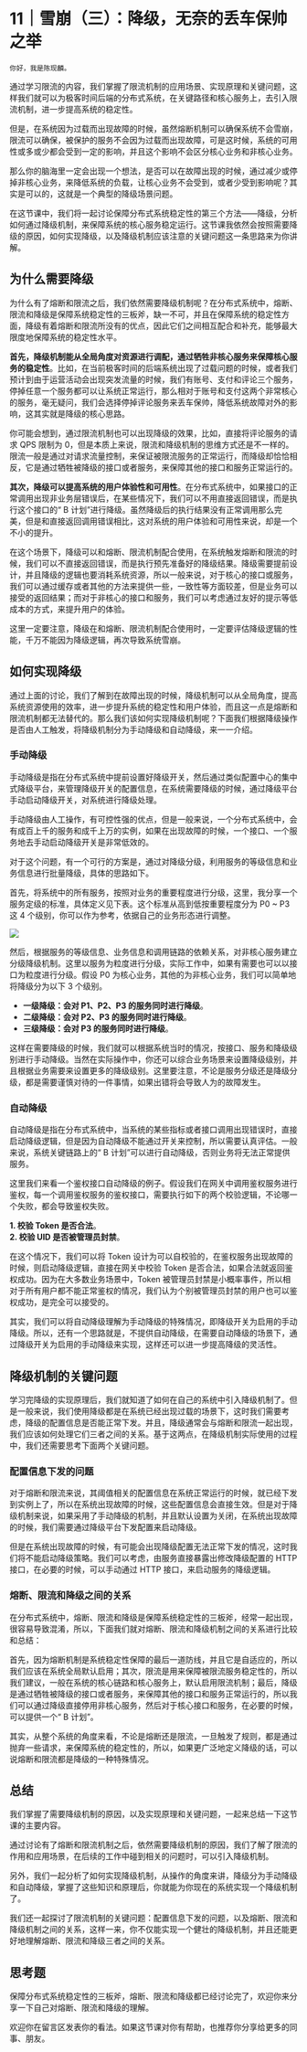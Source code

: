 # 11｜雪崩（三）：降级，无奈的丢车保帅之举

    你好，我是陈现麟。

通过学习限流的内容，我们掌握了限流机制的应用场景、实现原理和关键问题，这样我们就可以为极客时间后端的分布式系统，在关键路径和核心服务上，去引入限流机制，进一步提高系统的稳定性。

但是，在系统因为过载而出现故障的时候，虽然熔断机制可以确保系统不会雪崩，限流可以确保，被保护的服务不会因为过载而出现故障，可是这时候，系统的可用性或多或少都会受到一定的影响，并且这个影响不会区分核心业务和非核心业务。

那么你的脑海里一定会出现一个想法，是否可以在故障出现的时候，通过减少或停掉非核心业务，来降低系统的负载，让核心业务不会受到，或者少受到影响呢？其实是可以的，这就是一个典型的降级场景问题。

在这节课中，我们将一起讨论保障分布式系统稳定性的第三个方法——降级，分析如何通过降级机制，来保障系统的核心服务稳定运行。这节课我依然会按照需要降级的原因，如何实现降级，以及降级机制应该注意的关键问题这一条思路来为你讲解。

## 为什么需要降级

为什么有了熔断和限流之后，我们依然需要降级机制呢？在分布式系统中，熔断、限流和降级是保障系统稳定性的三板斧，缺一不可，并且在保障系统的稳定性方面，降级有着熔断和限流所没有的优点，因此它们之间相互配合和补充，能够最大限度地保障系统的稳定性水平。

**首先，降级机制能从全局角度对资源进行调配，通过牺牲非核心服务来保障核心服务的稳定性**。比如，在当前极客时间的后端系统出现了过载问题的时候，或者我们预计到由于运营活动会出现突发流量的时候，我们有账号、支付和评论三个服务，停掉任意一个服务都可以让系统正常运行，那么相对于账号和支付这两个非常核心的服务，毫无疑问，我们会选择停掉评论服务来丢车保帅，降低系统故障对外的影响，这其实就是降级的核心思路。

你可能会想到，通过限流机制也可以出现降级的效果，比如，直接将评论服务的请求 QPS 限制为 0，但是本质上来说，限流和降级机制的思维方式还是不一样的。限流一般是通过对请求流量控制，来保证被限流服务的正常运行，而降级却恰恰相反，它是通过牺牲被降级的接口或者服务，来保障其他的接口和服务正常运行的。

**其次，降级可以提高系统的用户体验性和可用性**。在分布式系统中，如果接口的正常调用出现非业务层错误后，在某些情况下，我们可以不用直接返回错误，而是执行这个接口的“ B 计划”进行降级。虽然降级后的执行结果没有正常调用那么完美，但是和直接返回调用错误相比，这对系统的用户体验和可用性来说，却是一个不小的提升。

在这个场景下，降级可以和熔断、限流机制配合使用，在系统触发熔断和限流的时候，我们可以不直接返回错误，而是执行预先准备好的降级结果。降级需要提前设计，并且降级的逻辑也要消耗系统资源，所以一般来说，对于核心的接口或服务，我们可以通过缓存或者其他的方法来提供一些，一致性等方面较差，但是业务可以接受的返回结果；而对于非核心的接口和服务，我们可以考虑通过友好的提示等低成本的方式，来提升用户的体验。

这里一定要注意，降级在和熔断、限流机制配合使用时，一定要评估降级逻辑的性能，千万不能因为降级逻辑，再次导致系统雪崩。

## 如何实现降级

通过上面的讨论，我们了解到在故障出现的时候，降级机制可以从全局角度，提高系统资源使用的效率，进一步提升系统的稳定性和用户体验，而且这一点是熔断和限流机制都无法替代的。那么我们该如何实现降级机制呢？下面我们根据降级操作是否由人工触发，将降级机制分为手动降级和自动降级，来一一介绍。

### 手动降级

手动降级是指在分布式系统中提前设置好降级开关，然后通过类似配置中心的集中式降级平台，来管理降级开关的配置信息，在系统需要降级的时候，通过降级平台手动启动降级开关，对系统进行降级处理。

手动降级由人工操作，有可控性强的优点，但是一般来说，一个分布式系统中，会有成百上千的服务和成千上万的实例，如果在出现故障的时候，一个接口、一个服务地去手动启动降级开关是非常低效的。

对于这个问题，有一个可行的方案是，通过对降级分级，利用服务的等级信息和业务信息进行批量降级，具体的思路如下。

首先，将系统中的所有服务，按照对业务的重要程度进行分级，这里，我分享一个服务定级的标准，具体定义见下表。这个标准从高到低按重要程度分为 P0 ~ P3 这 4 个级别，你可以作为参考，依据自己的业务形态进行调整。

![](https://static001.geekbang.org/resource/image/53/00/53c9e6ac73eaf685954e4130a1333a00.jpg?wh=2284x1221)

然后，根据服务的等级信息、业务信息和调用链路的依赖关系，对非核心服务建立分级降级机制。这里以服务为粒度进行分级，实际工作中，如果有需要也可以以接口为粒度进行分级。假设 P0 为核心业务，其他的为非核心业务，我们可以简单地将降级分为以下 3 个级别。

*   **一级降级：会对 P1、P2、P3 的服务同时进行降级**。
*   **二级降级：会对 P2、P3 的服务同时进行降级**。
*   **三级降级：会对 P3 的服务同时进行降级**。

这样在需要降级的时候，我们就可以根据系统当时的情况，按接口、服务和降级级别进行手动降级。当然在实际操作中，你还可以综合业务场景来设置降级级别，并且根据业务需要来设置更多的降级级别。这里要注意，不论是服务分级还是降级分级，都是需要谨慎对待的一件事情，如果出错将会导致人为的故障发生。

### 自动降级

自动降级是指在分布式系统中，当系统的某些指标或者接口调用出现错误时，直接启动降级逻辑，但是因为自动降级不能通过开关来控制，所以需要认真评估。一般来说，系统关键链路上的“ B 计划”可以进行自动降级，否则业务将无法正常提供服务。

这里我们来看一个鉴权接口自动降级的例子。假设我们在网关中调用鉴权服务进行鉴权，每一个调用鉴权服务的鉴权接口，需要执行如下的两个校验逻辑，不论哪一个失败，都会导致鉴权失败。

**1\. 校验 Token 是否合法**。  
**2\. 校验 UID 是否被管理员封禁**。

在这个情况下，我们可以将 Token 设计为可以自校验的，在鉴权服务出现故障的时候，则启动降级逻辑，直接在网关中校验 Token 是否合法，如果合法就返回鉴权成功。因为在大多数业务场景中，Token 被管理员封禁是小概率事件，所以相对于所有用户都不能正常鉴权的情况，我们认为个别被管理员封禁的用户也可以鉴权成功，是完全可以接受的。

其实，我们可以将自动降级理解为手动降级的特殊情况，即降级开关为启用的手动降级。所以，还有一个思路就是，不提供自动降级，在需要自动降级的场景下，通过降级开关为启用的手动降级来实现，这样还可以进一步提高降级的灵活性。

## 降级机制的关键问题

学习完降级的实现原理后，我们就知道了如何在自己的系统中引入降级机制了。但是一般来说，我们使用降级都是在系统已经出现过载的场景下，这时我们需要考虑，降级的配置信息是否能正常下发。并且，降级通常会与熔断和限流一起出现，我们应该如何处理它们三者之间的关系。基于这两点，在降级机制实际使用的过程中，我们还需要思考下面两个关键问题。

### 配置信息下发的问题

对于熔断和限流来说，其阈值相关的配置信息在系统正常运行的时候，就已经下发到实例上了，所以在系统出现故障的时候，这些配置信息会直接生效。但是对于降级机制来说，如果采用了手动降级的机制，并且默认设置为关闭，在系统出现故障的时候，我们需要通过降级平台下发配置来启动降级。

但是在系统出现故障的时候，有可能会出现降级配置无法正常下发的情况，这时我们将不能启动降级策略。我们可以考虑，由服务直接暴露出修改降级配置的 HTTP 接口，在必要的时候，可以手动通过 HTTP 接口，来启动服务的降级逻辑。

### 熔断、限流和降级之间的关系

在分布式系统中，熔断、限流和降级是保障系统稳定性的三板斧，经常一起出现，很容易导致混淆，所以，下面我们就对熔断、限流和降级机制之间的关系进行比较和总结：

首先，因为熔断机制是系统稳定性保障的最后一道防线，并且它是自适应的，所以我们应该在系统全局默认启用；其次，限流是用来保障被限流服务稳定性的，所以我们建议，一般在系统的核心链路和核心服务上，默认启用限流机制；最后，降级是通过牺牲被降级的接口或者服务，来保障其他的接口和服务正常运行的，所以我们可以通过降级直接停用非核心服务，然后对于核心接口和服务，在必要的时候，可以提供一个“ B 计划”。

其实，从整个系统的角度来看，不论是熔断还是限流，一旦触发了规则，都是通过抛弃一些请求，来保障系统的稳定性的，所以，如果更广泛地定义降级的话，可以说熔断和限流都是降级的一种特殊情况。

## 总结

我们掌握了需要降级机制的原因，以及实现原理和关键问题，一起来总结一下这节课的主要内容。

通过讨论有了熔断和限流机制之后，依然需要降级机制的原因，我们了解了限流的作用和应用场景，在后续的工作中碰到相关的问题时，可以引入降级机制。

另外，我们一起分析了如何实现降级机制，从操作的角度来讲，降级分为手动降级和自动降级，掌握了这些知识和原理后，你就能为你现在的系统实现一个降级机制了。

我们还一起探讨了限流机制的关键问题：配置信息下发的问题，以及熔断、限流和降级机制之间的关系，这样一来，你不仅能实现一个健壮的降级机制，并且还能更好地理解熔断、限流和降级三者之间的关系。

## 思考题

保障分布式系统稳定性的三板斧，熔断、限流和降级都已经讨论完了，欢迎你来分享一下自己对熔断、限流和降级的理解。

欢迎你在留言区发表你的看法。如果这节课对你有帮助，也推荐你分享给更多的同事、朋友。
    